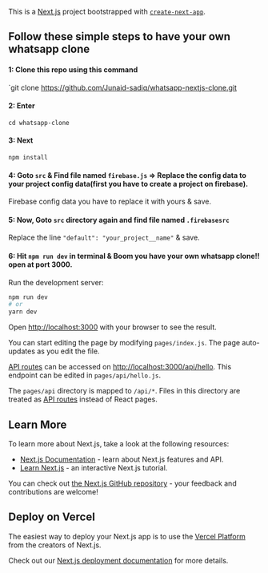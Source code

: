 This is a [Next.js](https://nextjs.org/) project bootstrapped with [`create-next-app`](https://github.com/vercel/next.js/tree/canary/packages/create-next-app).

## Follow these simple steps to have your own whatsapp clone

#### 1: Clone this repo using this command

`git clone https://github.com/Junaid-sadiq/whatsapp-nextjs-clone.git

#### 2: Enter

`cd whatsapp-clone`

#### 3: Next

`npm install`

#### 4: Goto `src` & Find file named `firebase.js` => Replace the config data to your project config data(first you have to create a project on firebase).

Firebase config data you have to replace it with yours & save.

#### 5: Now, Goto `src` directory again and find file named `.firebasesrc`

Replace the line `"default": "your_project__name"` & save.

#### 6: Hit `npm run dev` in terminal & Boom you have your own whatsapp clone!! open at port 3000.

Run the development server:

```bash
npm run dev
# or
yarn dev
```

Open [http://localhost:3000](http://localhost:3000) with your browser to see the result.

You can start editing the page by modifying `pages/index.js`. The page auto-updates as you edit the file.

[API routes](https://nextjs.org/docs/api-routes/introduction) can be accessed on [http://localhost:3000/api/hello](http://localhost:3000/api/hello). This endpoint can be edited in `pages/api/hello.js`.

The `pages/api` directory is mapped to `/api/*`. Files in this directory are treated as [API routes](https://nextjs.org/docs/api-routes/introduction) instead of React pages.

## Learn More

To learn more about Next.js, take a look at the following resources:

-   [Next.js Documentation](https://nextjs.org/docs) - learn about Next.js features and API.
-   [Learn Next.js](https://nextjs.org/learn) - an interactive Next.js tutorial.

You can check out [the Next.js GitHub repository](https://github.com/vercel/next.js/) - your feedback and contributions are welcome!

## Deploy on Vercel

The easiest way to deploy your Next.js app is to use the [Vercel Platform](https://vercel.com/new?utm_medium=default-template&filter=next.js&utm_source=create-next-app&utm_campaign=create-next-app-readme) from the creators of Next.js.

Check out our [Next.js deployment documentation](https://nextjs.org/docs/deployment) for more details.
